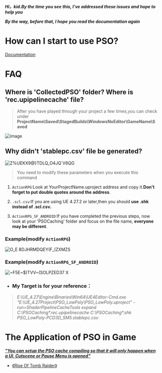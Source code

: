 ***Hi，kid.By the time you see this, I've addressed these issues and hope to help you***  

***By the way, before that, I hope you read the documentation again***





# How can I start to use PSO?

[Documentation](https://docs.unrealengine.com/4.26/en-US/SharingAndReleasing/PSOCaching/)

# FAQ

## Where is 'CollectedPSO' folder?  Where is 'rec.upipelinecache' file?

> After you have played through your project a few times,you can check under **ProjectName\Saved\StagedBuilds\WindowsNoEditor\GameName\Saved**

 ![image](https://github.com/Nanfengzhiwo1/TipsAboutPSO_UEOnWindows/assets/107869748/7043187e-c62c-4b5e-b300-29114460d906)
  
## Why didn't 'stablepc.csv' file be generated?

 ![Z%UEKX9@}TDLQ_O4JQ`V6QG](https://github.com/Nanfengzhiwo1/TipsAboutPSO_UEOnWindows/assets/107869748/d074943f-8454-49df-a735-c3ae1ca541ce)  

> You need to modify these parameters when you execute this command
  
1. `ActionRPG`:Look at YourProjectName.uproject address and copy it.**Don't forget to put double quotes around the address**.

2. `.scl.csv`:If you are using UE 4.27.2 or later,then you should **use .shk instead of .scl.csv.** 

3. `ActionRPG_SF_ANDROID`:If you have completed the previous steps, now look at your 'PSOCaching' folder and focus on the file name, **everyone may be different**.

### Example(modify `ActionRPG`)  

 ![O_E 8DJHRMDQEY(F_(ZXMZS](https://github.com/Nanfengzhiwo1/TipsAboutPSO_UEOnWindows/assets/107869748/06dc95e5-31b2-43c8-a486-6f3bc9694547)
  
### Example(modify `ActionRPG_SF_ANDROID`)

 ![~F5E~$)TVV~(SOLPZED37 X](https://github.com/Nanfengzhiwo1/TipsAboutPSO_UEOnWindows/assets/107869748/a410a712-d266-4c63-8ac4-d094246cb76e)           

* ### My Target is for your reference：

> _E:\UE_4.27\Engine\Binaries\Win64\UE4Editor-Cmd.exe "E:\UE_4.27Project\PSO_LowPoly\PSO_LowPoly.uproject" -run=ShaderPipelineCacheTools expand C:\PSOCaching\*.rec.upipelinecache C:\PSOCaching\*.shk PSO_LowPoly-PCD3D_SM5.stablepc.csv_

# The Application of PSO in Game

***["You can setup the PSO cache compiling so that it will only happen when a UI, Cutscene or Pause Menu is opened"](https://docs.unrealengine.com/4.26/en-US/SharingAndReleasing/PSOCaching/CompilingUsingPSOCachingData/)***

* [《Rise Of Tomb Raider》](https://youtu.be/OjULOVma0Kc?t=1367)
